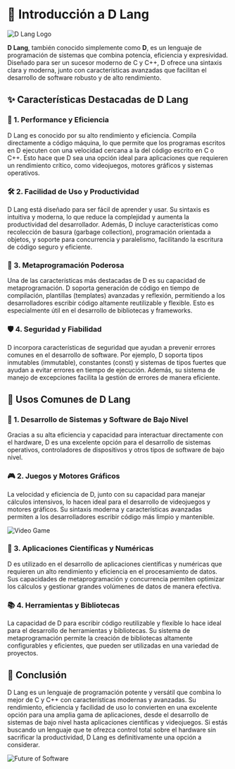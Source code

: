 # 🌟 Introducción a D Lang

![D Lang Logo](https://dlang.org/images/dlogo.png)

**D Lang**, también conocido simplemente como **D**, es un lenguaje de programación de sistemas que combina potencia, eficiencia y expresividad. Diseñado para ser un sucesor moderno de C y C++, D ofrece una sintaxis clara y moderna, junto con características avanzadas que facilitan el desarrollo de software robusto y de alto rendimiento.

## ✨ Características Destacadas de D Lang

### 🚀 1. Performance y Eficiencia
D Lang es conocido por su alto rendimiento y eficiencia. Compila directamente a código máquina, lo que permite que los programas escritos en D ejecuten con una velocidad cercana a la del código escrito en C o C++. Esto hace que D sea una opción ideal para aplicaciones que requieren un rendimiento crítico, como videojuegos, motores gráficos y sistemas operativos.

### 🛠️ 2. Facilidad de Uso y Productividad
D Lang está diseñado para ser fácil de aprender y usar. Su sintaxis es intuitiva y moderna, lo que reduce la complejidad y aumenta la productividad del desarrollador. Además, D incluye características como recolección de basura (garbage collection), programación orientada a objetos, y soporte para concurrencia y paralelismo, facilitando la escritura de código seguro y eficiente.

### 🔧 3. Metaprogramación Poderosa
Una de las características más destacadas de D es su capacidad de metaprogramación. D soporta generación de código en tiempo de compilación, plantillas (templates) avanzadas y reflexión, permitiendo a los desarrolladores escribir código altamente reutilizable y flexible. Esto es especialmente útil en el desarrollo de bibliotecas y frameworks.

### 🛡️ 4. Seguridad y Fiabilidad
D incorpora características de seguridad que ayudan a prevenir errores comunes en el desarrollo de software. Por ejemplo, D soporta tipos inmutables (immutable), constantes (const) y sistemas de tipos fuertes que ayudan a evitar errores en tiempo de ejecución. Además, su sistema de manejo de excepciones facilita la gestión de errores de manera eficiente.

## 🎯 Usos Comunes de D Lang

### 🔧 1. Desarrollo de Sistemas y Software de Bajo Nivel
Gracias a su alta eficiencia y capacidad para interactuar directamente con el hardware, D es una excelente opción para el desarrollo de sistemas operativos, controladores de dispositivos y otros tipos de software de bajo nivel.

### 🎮 2. Juegos y Motores Gráficos
La velocidad y eficiencia de D, junto con su capacidad para manejar cálculos intensivos, lo hacen ideal para el desarrollo de videojuegos y motores gráficos. Su sintaxis moderna y características avanzadas permiten a los desarrolladores escribir código más limpio y mantenible.

![Video Game](https://www.example.com/videogame-image.png)

### 🧬 3. Aplicaciones Científicas y Numéricas
D es utilizado en el desarrollo de aplicaciones científicas y numéricas que requieren un alto rendimiento y eficiencia en el procesamiento de datos. Sus capacidades de metaprogramación y concurrencia permiten optimizar los cálculos y gestionar grandes volúmenes de datos de manera efectiva.

### 📚 4. Herramientas y Bibliotecas
La capacidad de D para escribir código reutilizable y flexible lo hace ideal para el desarrollo de herramientas y bibliotecas. Su sistema de metaprogramación permite la creación de bibliotecas altamente configurables y eficientes, que pueden ser utilizadas en una variedad de proyectos.

## 🎉 Conclusión

D Lang es un lenguaje de programación potente y versátil que combina lo mejor de C y C++ con características modernas y avanzadas. Su rendimiento, eficiencia y facilidad de uso lo convierten en una excelente opción para una amplia gama de aplicaciones, desde el desarrollo de sistemas de bajo nivel hasta aplicaciones científicas y videojuegos. Si estás buscando un lenguaje que te ofrezca control total sobre el hardware sin sacrificar la productividad, D Lang es definitivamente una opción a considerar.

![Future of Software](https://opengraph.githubassets.com/44a86f8d335b33c75e49c8440a52af0ed847986d853ff3e5b436ee27a8b08917/godot-dlang/godot-dlang)
